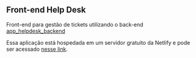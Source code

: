 ## Front-end Help Desk
Front-end para gestão de tickets utilizando o back-end [app_helpdesk_backend](https://github.com/felipeurbansk/app_helpdesk_backend)

Essa aplicação está hospedada em um servidor gratuito da Netlify e pode ser acessado [nesse link](https://5e88118c0ad2dc8706eea5b9--friendly-darwin-77cbcf.netlify.com).
